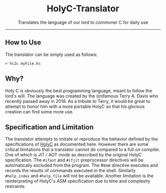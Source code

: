 <h1 align="center">HolyC-Translator</h1>
<p align="center">Translates the language of our lord to commoner C for daily use</p>

---

## How to Use

The translator can be simply used as follows:
```
> hc2c myFile.hc
```

## Why?

Holy C is obviously the best programming language, meant to follow the lord's will. The language was created by the (in)famous Terry A. Davis who recently passed away in 2018. As a tribute to Terry, it would be great to attempt to honor him with a more portable HolyC so that his glorious creation can find some more use.

## Specification and Limitation

The translator attempts to imitate or reproduce the behavior defined by the specifications of [HolyC](https://web.archive.org/web/20170325000321/http://www.templeos.org/Wb/Doc/HolyC.html) as documented here. However there are some critical limitations that a translator cannot do compared to a full on compiler. One of which is JIT / AOT mode as described by the original HolyC specification. The `#ifaot` and `#ifjit` preprocessor directives will be automatically excluded from the program. The #exe directive executes and records the results of commands executed in the shell. Similarly `#help_index` and `#help_file` will not be available. Another limitation is the reinterpreting of HolyC's ASM specification due to time and complexity restraints.
